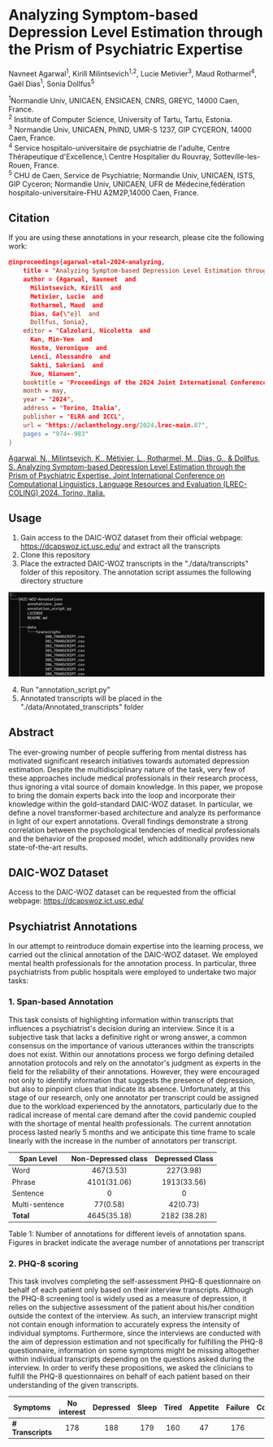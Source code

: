# Analyzing Symptom-based Depression Level Estimation through the Prism of Psychiatric Expertise
Navneet Agarwal<sup>1</sup>, Kirill Milintsevich<sup>1,2</sup>, Lucie Metivier<sup>3</sup>, Maud Rotharmel<sup>4</sup>, Gaël Dias<sup>1</sup>, Sonia Dollfus<sup>5</sup>

<sup>1</sup>Normandie Univ, UNICAEN, ENSICAEN, CNRS, GREYC, 14000 Caen, France.\
<sup>2</sup> Institute of Computer Science, University of Tartu, Tartu, Estonia.\
<sup>3</sup> Normandie Univ, UNICAEN, PhIND, UMR-S 1237, GIP CYCERON, 14000 Caen, France.\
<sup>4</sup> Service hospitalo-universitaire de psychiatrie de l'adulte, Centre Thérapeutique d'Excellence,\\ Centre Hospitalier du Rouvray, Sotteville-les-Rouen, France.\
<sup>5</sup> CHU de Caen, Service de Psychiatrie; Normandie Univ, UNICAEN, ISTS, GIP Cyceron; Normandie Univ, UNICAEN, UFR de Médecine,fédération hospitalo-universitaire-FHU A2M2P,14000 Caen, France.

## Citation
If you are using these annotations in your research, please cite the following work:

```json
@inproceedings{agarwal-etal-2024-analyzing,
    title = "Analyzing Symptom-based Depression Level Estimation through the Prism of Psychiatric Expertise",
    author = {Agarwal, Navneet  and
      Milintsevich, Kirill  and
      Metivier, Lucie  and
      Rotharmel, Maud  and
      Dias, Ga{\"e}l  and
      Dollfus, Sonia},
    editor = "Calzolari, Nicoletta  and
      Kan, Min-Yen  and
      Hoste, Veronique  and
      Lenci, Alessandro  and
      Sakti, Sakriani  and
      Xue, Nianwen",
    booktitle = "Proceedings of the 2024 Joint International Conference on Computational Linguistics, Language Resources and Evaluation (LREC-COLING 2024)",
    month = may,
    year = "2024",
    address = "Torino, Italia",
    publisher = "ELRA and ICCL",
    url = "https://aclanthology.org/2024.lrec-main.87",
    pages = "974--983"
}
```

[Agarwal, N., Milintsevich, K., Métivier, L., Rotharmel, M., Dias, G., $\&$ Dollfus, S. Analyzing Symptom-based Depression Level Estimation through the Prism of Psychiatric Expertise. Joint International Conference on Computational Linguistics, Language Resources and Evaluation (LREC-COLING) 2024. Torino, Italia.](https://aclanthology.org/2024.lrec-main.87/)

## Usage

1. Gain access to the DAIC-WOZ dataset from their official webpage: https://dcapswoz.ict.usc.edu/ and extract all the transcripts
2. Clone this repository
3. Place the extracted DAIC-WOZ transcripts in the "./data/transcripts" folder of this repository. The annotation script assumes the following directory structure

![Directory structure](resources/images/dir_structure.png "Expected directory structure")

4. Run "annotation_script.py"
5. Annotated transcripts will be placed in the "./data/Annotated_transcripts" folder


## Abstract
The ever-growing number of people suffering from mental distress has motivated significant research initiatives towards automated depression estimation. Despite the multidisciplinary nature of the task, very few of these approaches include medical professionals in their research process, thus ignoring a vital source of domain knowledge. In this paper, we propose to bring the domain experts back into the loop and incorporate their knowledge within the gold-standard DAIC-WOZ dataset. In particular, we define a novel transformer-based architecture and analyze its performance in light of our expert annotations. Overall findings demonstrate a strong correlation between the psychological tendencies of medical professionals and the behavior of the proposed model, which additionally provides new state-of-the-art results.

## DAIC-WOZ Dataset
Access to the DAIC-WOZ dataset can be requested from the official webpage: https://dcapswoz.ict.usc.edu/

## Psychiatrist Annotations
In our attempt to reintroduce domain expertise into the learning process, we carried out the clinical annotation of the DAIC-WOZ dataset. We employed mental health professionals for the annotation process. In particular, three psychiatrists from public hospitals were employed to undertake two major tasks:

### 1. Span-based Annotation
This task consists of highlighting information within transcripts that influences a psychiatrist's decision during an interview. Since it is a subjective task that lacks a definitive right or wrong answer, a common consensus on the importance of various utterances within the transcripts does not exist. Within our annotations process we forgo defining detailed annotation protocols and rely on the annotator's judgment as experts in the field for the reliability of their annotations. However, they were encouraged not only to identify information that suggests the presence of depression, but also to pinpoint clues that indicate its absence. Unfortunately, at this stage of our research, only one annotator per transcript could be assigned due to the workload experienced by the annotators, particularly due to the radical increase of mental care demand after the covid pandemic coupled with the shortage of mental health professionals. The current annotation process lasted nearly 5 months and we anticipate this time frame to scale linearly with the increase in the number of annotators per transcript.

| **Span Level**    | **Non-Depressed class** | **Depressed Class** |
|-------------------|:-----------------------:|:-------------------:|
| Word              | 467(3.53)               | 227(3.98)           |
| Phrase            | 4101(31.06)             | 1913(33.56)         |
| Sentence          | 0                       | 0                   |
| Multi-sentence    | 77(0.58)                | 42(0.73)            |
|**Total**          |4645(35.18)              |2182 (38.28)         |

Table 1: Number of annotations for different levels of annotation spans. Figures in bracket indicate the average number of annotations per transcript

### 2. PHQ-8 scoring
This task involves completing the self-assessment PHQ-8 questionnaire on behalf of each patient only based on their interview transcripts. Although the PHQ-8 screening tool is widely used as a measure of depression, it relies on the subjective assessment of the patient about his/her condition outside the context of the interview. As such, an interview transcript might not contain enough information to accurately express the intensity of individual symptoms. Furthermore, since the interviews are conducted with the aim of depression estimation and not specifically for fulfilling the PHQ-8 questionnaire, information on some symptoms might be missing altogether within individual transcripts depending on the questions asked during the interview. In order to verify these propositions, we asked the clinicians to fulfill the PHQ-8 questionnaires on behalf of each patient based on their understanding of the given transcripts.

| **Symptoms** | No interest | Depressed | Sleep | Tired | Appetite | Failure | Concentration | Movement |
|--------------|:-----------:|:-----------:|:-----------:|:-----------:|:-----------:|:-----------:|:-----------:|:-----------:|
| **# Transcripts** | 178 | 188 | 179 | 160 | 47 | 176 | 48 | 10 |

<!-- ## Neural Network Architecture
To learn the 8 symptom values of the PHQ-8, we design a transformer-based hierarchical model illustrated in Figure below. The architecture is based on the model defined by [Milintsevich et al. (2023)](https://link.springer.com/article/10.1186/s40708-023-00185-9), which has been updated to have access to sentence-level attention and take advantage of recent sentence representation models. In particular, the architecture has undergone two significant alterations: (1) the BiLSTM cells are replaced by a transformer-based encoder at the interview level (interview encoder), and (2) the pre-trained turn encoder is based on the [all-mpnet-base model](https://huggingface.co/sentence-transformers/all-mpnet-base-v2) in place of [S-RoBERTa](https://huggingface.co/sentence-transformers/all-distilroberta-v1), both using a contrastive learning objective.

<p align="center">
  <img src="images/DAICWOZ_Detailed.png">
</p> -->

<!-- ## Attention and Annotated Spans
Psychiatrist annotations highlight text spans that hold relevance for depression estimation as per clinicians' knowledge and medical guidelines. Within this work, psychiatric annotations are analyzed against sentence level attention scores received from the neural network model, sentence being the atomic textual element for the analysis. In particular, we have focused on three different sentence types within the documents: questions (Q), annotated answers (A), and non-annotated answers (N). Transcript-level analysis (based on attention heatmaps) show a strong correlation between clinical annotations and sentence level attention scores. A corpus-level trend is further verified by calculating averages across the entire dataset (Table 3).

<p align="center">
  <img src="images/attention_heatmaps.png">
</p>

<p align="center">
  <img src="images/corpus_attention_scores.png">
</p> -->